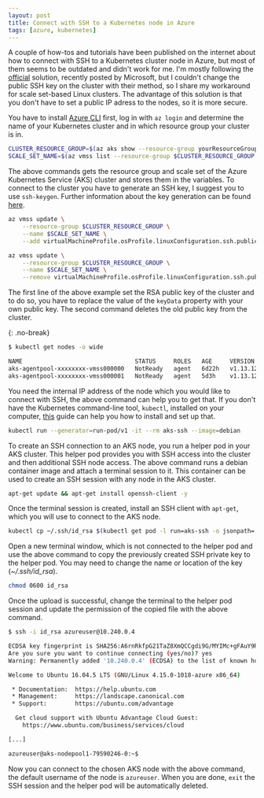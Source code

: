 ```yaml
---
layout: post
title: Connect with SSH to a Kubernetes node in Azure
tags: [azure, kubernetes]
---
```


A couple of how-tos and tutorials have been published on the internet about how to connect with SSH to a Kubernetes cluster node in Azure, but most of them seems to be outdated and didn't work for me. I'm mostly following the [official](https://docs.microsoft.com/en-us/azure/aks/ssh) solution, recently posted by Microsoft, but I couldn't change the public SSH key on the cluster with their method, so I share my workaround for scale set-based Linux clusters. The advantage of this solution is that you don't have to set a public IP adress to the nodes, so it is more secure.

You have to install [Azure CLI](https://docs.microsoft.com/en-us/cli/azure/install-azure-cli?view=azure-cli-latest) first, log in with `az login` and determine the name of your Kubernetes cluster and in which resource group your cluster is in.

```bash
CLUSTER_RESOURCE_GROUP=$(az aks show --resource-group yourResourceGroup --name yourKubernetesCluster --query nodeResourceGroup -o tsv)
SCALE_SET_NAME=$(az vmss list --resource-group $CLUSTER_RESOURCE_GROUP --query [0].name -o tsv)
```

The above commands gets the resource group and scale set of the Azure Kubernetes Service (AKS) cluster and stores them in the variables.
To connect to the cluster you have to generate an SSH key, I suggest you to use `ssh-keygen`. Further information about the key generation can be found [here](https://www.ssh.com/ssh/keygen).

```bash
az vmss update \
    --resource-group $CLUSTER_RESOURCE_GROUP \
    --name $SCALE_SET_NAME \
    --add virtualMachineProfile.osProfile.linuxConfiguration.ssh.publicKeys '{"path": "/home/azureuser/.ssh/authorized_keys", "keyData": "yourPublicKey"}'

az vmss update \
    --resource-group $CLUSTER_RESOURCE_GROUP \
    --name $SCALE_SET_NAME \
    --remove virtualMachineProfile.osProfile.linuxConfiguration.ssh.publicKeys 0
```

The first line of the above example set the RSA public key of the cluster and to do so, you have to replace the value of the `keyData` property with your own public key. The second command deletes the old public key from the cluster.

{: .no-break}
```bash
$ kubectl get nodes -o wide

NAME                                STATUS     ROLES   AGE     VERSION    INTERNAL-IP   EXTERNAL-IP   OS-IMAGE             KERNEL-VERSION      CONTAINER-RUNTIME
aks-agentpool-xxxxxxxx-vmss000000   NotReady   agent   6d22h   v1.13.12   10.240.0.4    <none>        Ubuntu 16.04.6 LTS   4.15.0-1064-azure   docker://3.0.7
aks-agentpool-xxxxxxxx-vmss000001   NotReady   agent   5d3h    v1.13.12   10.240.0.5    <none>        Ubuntu 16.04.6 LTS   4.15.0-1064-azure   docker://3.0.7
```

You need the internal IP address of the node which you would like to connect with SSH, the above command can help you to get that. If you don't have the Kubernetes command-line tool, `kubectl`, installed on your computer, [this](https://kubernetes.io/docs/tasks/tools/install-kubectl/) guide can help you how to install and set up that.

```bash
kubectl run --generator=run-pod/v1 -it --rm aks-ssh --image=debian
```

To create an SSH connection to an AKS node, you run a helper pod in your AKS cluster. This helper pod provides you with SSH access into the cluster and then additional SSH node access. The above command runs a debian container image and attach a terminal session to it. This container can be used to create an SSH session with any node in the AKS cluster.

```bash
apt-get update && apt-get install openssh-client -y
```

Once the terminal session is created, install an SSH client with `apt-get`, which you will use to connect to the AKS node.

```bash
kubectl cp ~/.ssh/id_rsa $(kubectl get pod -l run=aks-ssh -o jsonpath='{.items[0].metadata.name}'):/id_rsa
```

Open a new terminal window, which is not connected to the helper pod and use the above command to copy the previously created SSH private key to the helper pod. You may need to change the name or location of the key (*~/.ssh/id_rsa*).

```bash
chmod 0600 id_rsa
```

Once the upload is successful, change the terminal to the helper pod session and update the permission of the copied file with the above command.

```bash
$ ssh -i id_rsa azureuser@10.240.0.4

ECDSA key fingerprint is SHA256:A6rnRkfpG21TaZ8XmQCCgdi9G/MYIMc+gFAuY9RUY70.
Are you sure you want to continue connecting (yes/no)? yes
Warning: Permanently added '10.240.0.4' (ECDSA) to the list of known hosts.

Welcome to Ubuntu 16.04.5 LTS (GNU/Linux 4.15.0-1018-azure x86_64)

 * Documentation:  https://help.ubuntu.com
 * Management:     https://landscape.canonical.com
 * Support:        https://ubuntu.com/advantage

  Get cloud support with Ubuntu Advantage Cloud Guest:
    https://www.ubuntu.com/business/services/cloud

[...]

azureuser@aks-nodepool1-79590246-0:~$
```

Now you can connect to the chosen AKS node with the above command, the default username of the node is `azureuser`. When you are done, `exit` the SSH session and the helper pod will be automatically deleted.